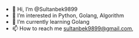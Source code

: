 - 👋 Hi, I’m @Sultanbek9899
- 👀 I’m interested in Python, Golang, Algorithm 
- 🌱 I’m currently learning Golang
- 📫 How to reach me sultanbek9899@gmail.com, 

<!---
Sultanbek9899/Sultanbek9899 is a ✨ special ✨ repository because its `README.md` (this file) appears on your GitHub profile.
You can click the Preview link to take a look at your changes.
--->
